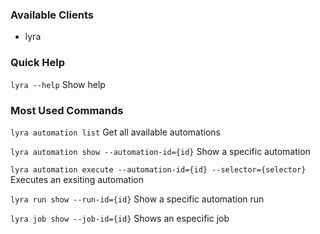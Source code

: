### Available Clients
* lyra

### Quick Help

`lyra --help`
Show help

### Most Used Commands
`lyra automation list`
Get all available automations

`lyra automation show --automation-id={id}`
Show a specific automation

`lyra automation execute --automation-id={id} --selector={selector}`
Executes an exsiting automation

`lyra run show --run-id={id}`
Show a specific automation run

`lyra job show --job-id={id}`
Shows an especific job
